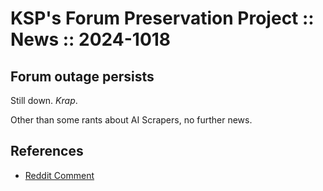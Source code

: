 # KSP's Forum Preservation Project :: News :: 2024-1018

## Forum outage persists

Still down. *Krap*.

Other than some rants about AI Scrapers, no further news.


## References

* [Reddit Comment](https://www.reddit.com/r/KerbalSpaceProgram/comments/1g60i3p/comment/lsjazmx/?utm_source=share&utm_medium=web3x&utm_name=web3xcss&utm_term=1&utm_content=share_button)
